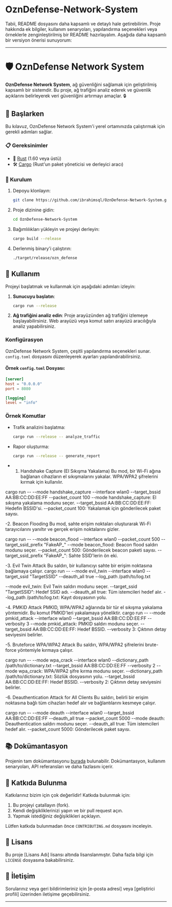 # OznDefense-Network-System
Tabii, README dosyasını daha kapsamlı ve detaylı hale getirebilirim. Proje hakkında ek bilgiler, kullanım senaryoları, yapılandırma seçenekleri veya örneklerle zenginleştirilmiş bir README hazırlayalım. Aşağıda daha kapsamlı bir versiyon önerisi sunuyorum:

---

# 🛡️ OznDefense Network System

**OznDefense Network System**, ağ güvenliğini sağlamak için geliştirilmiş kapsamlı bir sistemdir. Bu proje, ağ trafiğini analiz ederek ve güvenlik açıklarını belirleyerek veri güvenliğini artırmayı amaçlar. 🔒

## 🚀 Başlarken

Bu kılavuz, OznDefense Network System'i yerel ortamınızda çalıştırmak için gerekli adımları sağlar.

### 📋 Gereksinimler

- 🦀 [Rust](https://www.rust-lang.org/) (1.60 veya üstü)
- 🛠️ [Cargo](https://doc.rust-lang.org/cargo/) (Rust'un paket yöneticisi ve derleyici aracı)

### 🚀 Kurulum

1. Depoyu klonlayın:
    ```bash
    git clone https://github.com/ibrahimsql/OznDefense-Network-System.git
    ```

2. Proje dizinine gidin:
    ```bash
    cd OznDefense-Network-System
    ```

3. Bağımlılıkları yükleyin ve projeyi derleyin:
    ```bash
    cargo build --release
    ```

4. Derlenmiş binary'i çalıştırın:
    ```bash
    ./target/release/ozn_defense
    ```

## 🏃 Kullanım

Projeyi başlatmak ve kullanmak için aşağıdaki adımları izleyin:

1. **Sunucuyu başlatın**:
    ```bash
    cargo run --release
    ```

2. **Ağ trafiğini analiz edin**:
    Proje arayüzünden ağ trafiğini izlemeye başlayabilirsiniz. Web arayüzü veya komut satırı arayüzü aracılığıyla analiz yapabilirsiniz.

### Konfigürasyon

OznDefense Network System, çeşitli yapılandırma seçenekleri sunar. `config.toml` dosyasını düzenleyerek ayarları yapılandırabilirsiniz.

#### Örnek `config.toml` Dosyası:

```toml
[server]
host = "0.0.0.0"
port = 8080

[logging]
level = "info"
```

### Örnek Komutlar

- Trafik analizini başlatma:
    ```bash
    cargo run --release -- analyze_traffic
    ```

- Rapor oluşturma:
    ```bash
    cargo run --release -- generate_report
    ```
- 1. Handshake Capture (El Sıkışma Yakalama)
Bu mod, bir Wi-Fi ağına bağlanan cihazların el sıkışmalarını yakalar. WPA/WPA2 şifrelerini kırmak için kullanılır.

cargo run -- --mode handshake_capture --interface wlan0 --target_bssid AA:BB:CC:DD:EE:FF --packet_count 100
--mode handshake_capture: El sıkışma yakalama modunu seçer.
--target_bssid AA:BB:CC:DD:EE:FF: Hedefin BSSID'si.
--packet_count 100: Yakalamak için gönderilecek paket sayısı.


-2. Beacon Flooding
Bu mod, sahte erişim noktaları oluşturarak Wi-Fi tarayıcılarını yanıltır ve gerçek erişim noktalarını gizler.

cargo run -- --mode beacon_flood --interface wlan0 --packet_count 500 --target_ssid_prefix "FakeAP_"
--mode beacon_flood: Beacon flood saldırı modunu seçer.
--packet_count 500: Gönderilecek beacon paketi sayısı.
--target_ssid_prefix "FakeAP_": Sahte SSID'lerin ön eki.

-3. Evil Twin Attack
Bu saldırı, bir kullanıcıyı sahte bir erişim noktasına bağlamaya çalışır.
cargo run -- --mode evil_twin --interface wlan0 --target_ssid "TargetSSID" --deauth_all true --log_path /path/to/log.txt

--mode evil_twin: Evil Twin saldırı modunu seçer.
--target_ssid "TargetSSID": Hedef SSID adı.
--deauth_all true: Tüm istemcileri hedef alır.
--log_path /path/to/log.txt: Kayıt dosyasının yolu.



-4. PMKID Attack
PMKID, WPA/WPA2 ağlarında bir tür el sıkışma yakalama yöntemidir. Bu komut PMKID'leri yakalamaya yöneliktir. 
cargo run -- --mode pmkid_attack --interface wlan0 --target_bssid AA:BB:CC:DD:EE:FF --verbosity 3
--mode pmkid_attack: PMKID saldırı modunu seçer.
--target_bssid AA:BB:CC:DD:EE:FF: Hedef BSSID.
--verbosity 3: Çıktının detay seviyesini belirler.

-5. Bruteforce WPA/WPA2 Attack
Bu saldırı, WPA/WPA2 şifrelerini brute-force yöntemiyle kırmaya çalışır.

cargo run -- --mode wpa_crack --interface wlan0 --dictionary_path /path/to/dictionary.txt --target_bssid AA:BB:CC:DD:EE:FF --verbosity 2
--mode wpa_crack: WPA/WPA2 şifre kırma modunu seçer.
--dictionary_path /path/to/dictionary.txt: Sözlük dosyasının yolu.
--target_bssid AA:BB:CC:DD:EE:FF: Hedef BSSID.
--verbosity 2: Çıktının detay seviyesini belirler.

-6. Deauthentication Attack for All Clients
Bu saldırı, belirli bir erişim noktasına bağlı tüm cihazları hedef alır ve bağlantılarını kesmeye çalışır.

cargo run -- --mode deauth --interface wlan0 --target_bssid AA:BB:CC:DD:EE:FF --deauth_all true --packet_count 5000
--mode deauth: Deauthentication saldırı modunu seçer.
--deauth_all true: Tüm istemcileri hedef alır.
--packet_count 5000: Gönderilecek paket sayısı.



## 📚 Dokümantasyon

Projenin tam dokümantasyonu [burada](link-to-docs) bulunabilir. Dokümantasyon, kullanım senaryoları, API referansları ve daha fazlasını içerir.

## 🤝 Katkıda Bulunma

Katkılarınız bizim için çok değerlidir! Katkıda bulunmak için:

1. Bu projeyi çatallayın (fork).
2. Kendi değişikliklerinizi yapın ve bir pull request açın.
3. Yapmak istediğiniz değişiklikleri açıklayın.

Lütfen katkıda bulunmadan önce `CONTRIBUTING.md` dosyasını inceleyin.

## 📜 Lisans

Bu proje [Lisans Adı] lisansı altında lisanslanmıştır. Daha fazla bilgi için `LICENSE` dosyasına bakabilirsiniz.

## 🌟 İletişim

Sorularınız veya geri bildirimleriniz için [e-posta adresi] veya [geliştirici profili] üzerinden iletişime geçebilirsiniz.

---
